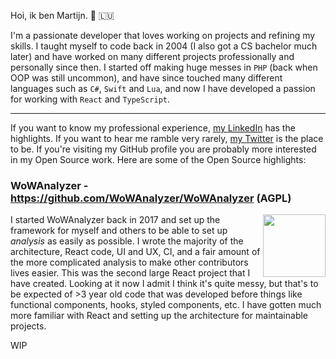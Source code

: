 Hoi, ik ben Martijn. 👋 🇱🇺

I'm a passionate developer that loves working on projects and refining my skills. I taught myself to code back in 2004 (I also got a CS bachelor much later) and have worked on many different projects professionally and personally since then. I started off making huge messes in `PHP` (back when OOP was still uncommon), and have since touched many different languages such as `C#`, `Swift` and `Lua`, and now I have developed a passion for working with `React` and `TypeScript`.

---

If you want to know my professional experience, [my LinkedIn](https://www.linkedin.com/in/martijnhols/) has the highlights. If you want to hear me ramble very rarely, [my Twitter](https://twitter.com/MartijnHols) is the place to be. If you're visiting my GitHub profile you are probably more interested in my Open Source work. Here are some of the Open Source highlights:

### WoWAnalyzer - https://github.com/WoWAnalyzer/WoWAnalyzer (AGPL)

<img height="100" align="right" src="https://user-images.githubusercontent.com/4565223/141450335-7e4cba09-e3d8-4848-89d8-80fe8dc35d6c.png" />

I started WoWAnalyzer back in 2017 and set up the framework for myself and others to be able to set up *analysis* as easily as possible. I wrote the majority of the architecture, React code, UI and UX, CI, and a fair amount of the more complicated analysis to make other contributors lives easier. This was the second large React project that I have created. Looking at it now I admit I think it's quite messy, but that's to be expected of >3 year old code that was developed before things like functional components, hooks, styled components, etc. I have gotten much more familiar with React and setting up the architecture for maintainable projects.

WIP
